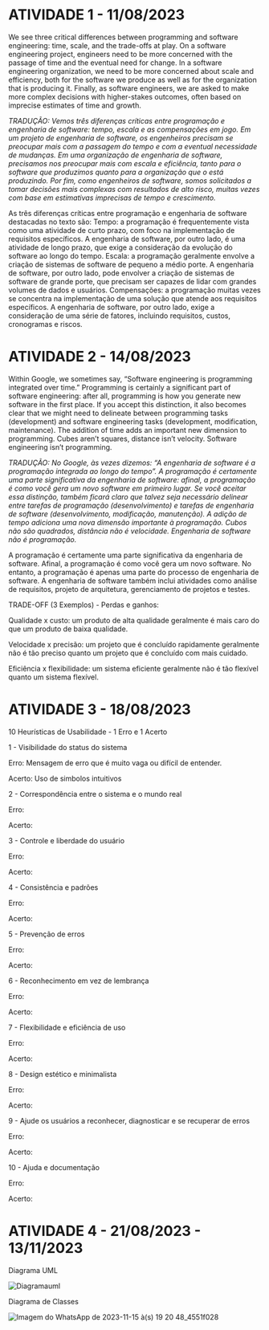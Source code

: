 
# ATIVIDADE 1 - 11/08/2023

We see three critical differences between programming and software engineering: time, scale, and the trade-offs at play. On a software engineering project, engineers need to be more concerned with the passage of time and the eventual need for change. In a software engineering organization, we need to be more concerned about scale and efficiency, both for the software we produce as well as for the organization that is producing it. Finally, as software engineers, we are asked to make more complex decisions with higher-stakes outcomes, often based on imprecise estimates of time and growth.

_TRADUÇÃO: Vemos três diferenças críticas entre programação e engenharia de software: tempo, escala e as compensações em jogo. Em um projeto de engenharia de software, os engenheiros precisam se preocupar mais com a passagem do tempo e com a eventual necessidade de mudanças. Em uma organização de engenharia de software, precisamos nos preocupar mais com escala e eficiência, tanto para o software que produzimos quanto para a organização que o está produzindo. Por fim, como engenheiros de software, somos solicitados a tomar decisões mais complexas com resultados de alto risco, muitas vezes com base em estimativas imprecisas de tempo e crescimento._

As três diferenças críticas entre programação e engenharia de software destacadas no texto são:
Tempo: a programação é frequentemente vista como uma atividade de curto prazo, com foco na implementação de requisitos específicos. A engenharia de software, por outro lado, é uma atividade de longo prazo, que exige a consideração da evolução do software ao longo do tempo.
Escala: a programação geralmente envolve a criação de sistemas de software de pequeno a médio porte. A engenharia de software, por outro lado, pode envolver a criação de sistemas de software de grande porte, que precisam ser capazes de lidar com grandes volumes de dados e usuários.
Compensações: a programação muitas vezes se concentra na implementação de uma solução que atende aos requisitos específicos. A engenharia de software, por outro lado, exige a consideração de uma série de fatores, incluindo requisitos, custos, cronogramas e riscos.

# ATIVIDADE 2 - 14/08/2023
  
 Within Google, we sometimes say, “Software engineering is programming integrated over time.” Programming is certainly a significant part of software engineering: after all, programming is how you generate new software in the first place. If you accept this distinction, it also becomes clear that we might need to delineate between programming tasks (development) and software engineering tasks (development, modification, maintenance). The addition of time adds an important new dimension to programming. Cubes aren’t squares, distance isn’t velocity. Software engineering isn’t programming.
 
_TRADUÇÃO: No Google, às vezes dizemos: “A engenharia de software é a programação integrada ao longo do tempo”. A programação é certamente uma parte significativa da engenharia de software: afinal, a programação é como você gera um novo software em primeiro lugar. Se você aceitar essa distinção, também ficará claro que talvez seja necessário delinear entre tarefas de programação (desenvolvimento) e tarefas de engenharia de software (desenvolvimento, modificação, manutenção). A adição de tempo adiciona uma nova dimensão importante à programação. Cubos não são quadrados, distância não é velocidade. Engenharia de software não é programação._

A programação é certamente uma parte significativa da engenharia de software. Afinal, a programação é como você gera um novo software. No entanto, a programação é apenas uma parte do processo de engenharia de software. A engenharia de software também inclui atividades como análise de requisitos, projeto de arquitetura, gerenciamento de projetos e testes.

TRADE-OFF (3 Exemplos) - Perdas e ganhos:

Qualidade x custo: um produto de alta qualidade geralmente é mais caro do que um produto de baixa qualidade.

Velocidade x precisão: um projeto que é concluído rapidamente geralmente não é tão preciso quanto um projeto que é concluído com mais cuidado.

Eficiência x flexibilidade: um sistema eficiente geralmente não é tão flexível quanto um sistema flexível.

# ATIVIDADE 3 - 18/08/2023
10 Heurísticas de Usabilidade - 1 Erro e 1 Acerto

1 - Visibilidade do status do sistema

Erro: Mensagem de erro que é muito vaga ou difícil de entender.

Acerto: Uso de simbolos intuitivos 


2 - Correspondência entre o sistema e o mundo real

Erro: 

Acerto:


3 - Controle e liberdade do usuário

Erro: 

Acerto:


4 - Consistência e padrões

Erro: 

Acerto:


5 - Prevenção de erros

Erro: 

Acerto:


6 - Reconhecimento em vez de lembrança

Erro: 

Acerto:


7 - Flexibilidade e eficiência de uso

Erro: 

Acerto:


8 - Design estético e minimalista

Erro: 

Acerto:


9 - Ajude os usuários a reconhecer, diagnosticar e se recuperar de erros

Erro: 

Acerto:


10 - Ajuda e documentação

Erro: 

Acerto:


# ATIVIDADE 4 - 21/08/2023 - 13/11/2023

Diagrama UML

![Diagramauml](https://github.com/Anaraquely/Bertoti/assets/127275110/7bc83b8a-cf20-4632-aacb-fb458bd4c70f)

Diagrama de Classes 

![Imagem do WhatsApp de 2023-11-15 à(s) 19 20 48_4551f028](https://github.com/Anaraquely/Bertoti/assets/127275110/21d94cb7-ff4a-4df2-a371-16aa0bc599ac)



